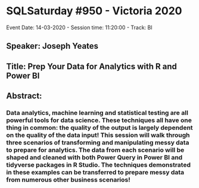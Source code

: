 # SQLSaturday #950 - Victoria 2020
Event Date: 14-03-2020 - Session time: 11:20:00 - Track: BI
## Speaker: Joseph Yeates
## Title: Prep Your Data for Analytics with R and Power BI
## Abstract:
### Data analytics, machine learning and statistical testing are all powerful tools for data science. These techniques all have one thing in common: the quality of the output is largely dependent on the quality of the data input! This session will walk through three scenarios of transforming and manipulating messy data to prepare for analytics. The data from each scenario will be shaped and cleaned with both Power Query in Power BI and tidyverse packages in R Studio. The techniques demonstrated in these examples can be transferred to prepare messy data from numerous other business scenarios!
